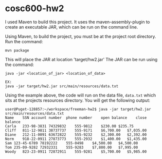 # cosc600-hw2
I used Maven to build this project. It uses the maven-assembly-plugin to create an executable JAR, which can be run on the command line.

Using Maven, to build the project, you must be at the project root directory. Run the command:

`mvn package`

This will place the JAR at location 'target/hw2.jar' The JAR can be run using the command:

```
java -jar <location_of_jar> <location_of_data>

EX:
java -jar target/hw2.jar src/main/resources/data.txt
```


Using the example above, the code will run on the data file, `data.txt` which sits at the projects resources directory. You will get the following output:

```
user@Puget-128857:~/workspace/freeman-hw2$ java -jar target/hw2.jar src/main/resources/data.txt 
Name	SSN	account number	phone number	open balance	close balance
Carla	233-98-3831	74329832	555-9812	$230.00	$235.75
Cliff	811-12-9811	38737737	555-9171	$6,700.00	$7,035.00
Diane	212-11-0091	63672822	555-9232	$2,300.00	$2,392.00
Norm	918-22-0911	27873773	555-2932	$1,400.00	$1,435.00
Sam	123-45-6789	78192222	555-0498	$4,500.00	$4,500.00
Tom	235-09-9282	72932331	555-9283	$7,800.00	$7,995.00
Woody	823-23-0911	72872911	555-9281	$5,700.00	$5,985.00

```
